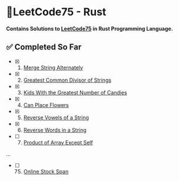 # 🦀LeetCode75 - Rust

#### Contains Solutions to [LeetCode75](https://leetcode.com/studyplan/leetcode-75/) in Rust Programming Language.

## ✅ Completed So Far

- [x]  1. [Merge String Alternately](https://leetcode.com/problems/merge-strings-alternately/description/)
- [x]  2. [Greatest Common Divisor of Strings](https://leetcode.com/problems/greatest-common-divisor-of-strings/description/)
- [x]  3. [Kids With the Greatest Number of Candies](https://leetcode.com/problems/kids-with-the-greatest-number-of-candies/description/)
- [x]  4. [Can Place Flowers](https://leetcode.com/problems/can-place-flowers/)
- [x]  5. [Reverse Vowels of a String](https://leetcode.com/problems/reverse-vowels-of-a-string/description/)
- [x]  6. [Reverse Words in a String](https://leetcode.com/problems/reverse-words-in-a-string/description/)
- [ ]  7. [Product of Array Except Self](https://leetcode.com/problems/product-of-array-except-self/description/)

...

- [ ]  75. [Online Stock Span](https://leetcode.com/problems/online-stock-span/description/)
